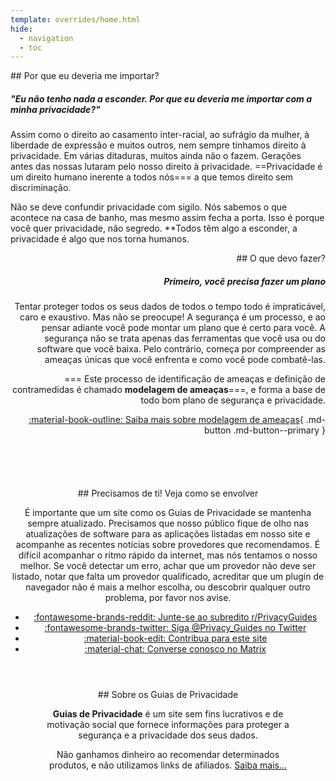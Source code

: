 ```yaml
---
template: overrides/home.html
hide:
  - navigation
  - toc
---
```


<!-- markdownlint-disable-next-line -->
<div style="max-width:50rem;margin:auto;" markdown>
<div style="max-width:38rem;" markdown>
## Por que eu deveria me importar?

##### "Eu não tenho nada a esconder. Por que eu deveria me importar com a minha privacidade?"

Assim como o direito ao casamento inter-racial, ao sufrágio da mulher, à liberdade de expressão e muitos outros, nem sempre tínhamos direito à privacidade. Em várias ditaduras, muitos ainda não o fazem. Gerações antes das nossas lutaram pelo nosso direito à privacidade. ==Privacidade é um direito humano inerente a todos nós=== a que temos direito sem discriminação.

Não se deve confundir privacidade com sigilo. Nós sabemos o que acontece na casa de banho, mas mesmo assim fecha a porta. Isso é porque você quer privacidade, não segredo. **Todos têm algo a esconder, a privacidade é algo que nos torna humanos.
</div>

<div style="margin-left:auto;margin-right:0;text-align:right;max-width:38rem;" markdown>
## O que devo fazer?

##### Primeiro, você precisa fazer um plano

Tentar proteger todos os seus dados de todos o tempo todo é impraticável, caro e exaustivo. Mas não se preocupe! A segurança é um processo, e ao pensar adiante você pode montar um plano que é certo para você. A segurança não se trata apenas das ferramentas que você usa ou do software que você baixa. Pelo contrário, começa por compreender as ameaças únicas que você enfrenta e como você pode combatê-las.

=== Este processo de identificação de ameaças e definição de contramedidas é chamado **modelagem de ameaças**===, e forma a base de todo bom plano de segurança e privacidade.

[:material-book-outline: Saiba mais sobre modelagem de ameaças](threat-modeling.md){ .md-button .md-button--primary }
</div>
</div>

<div style="padding-top:5em;max-width:960px;margin:auto;text-align:center;" markdown>
## Precisamos de ti! Veja como se envolver

É importante que um site como os Guias de Privacidade se mantenha sempre atualizado. Precisamos que nosso público fique de olho nas atualizações de software para as aplicações listadas em nosso site e acompanhe as recentes notícias sobre provedores que recomendamos. É difícil acompanhar o ritmo rápido da internet, mas nós tentamos o nosso melhor. Se você detectar um erro, achar que um provedor não deve ser listado, notar que falta um provedor qualificado, acreditar que um plugin de navegador não é mais a melhor escolha, ou descobrir qualquer outro problema, por favor nos avise.
</div>
<div class="grid cards" style="margin:auto;max-width:800px;text-align:center;" markdown>

- [:fontawesome-brands-reddit: Junte-se ao subredito r/PrivacyGuides](https://www.reddit.com/r/privacyguides)
- [:fontawesome-brands-twitter: Siga @Privacy_Guides no Twitter](https://twitter.com/privacy_guides)
- [:material-book-edit: Contribua para este site](https://github.com/privacyguides/privacyguides.org)
- [:material-chat: Converse conosco no Matrix](https://matrix.to/#/#privacyguides:matrix.org)

</div>
<div style="padding:3em;text-align:center;" markdown>
## Sobre os Guias de Privacidade

**Guias de Privacidade** é um site sem fins lucrativos e de motivação social que fornece informações para proteger a segurança e a privacidade dos seus dados.

Não ganhamos dinheiro ao recomendar determinados produtos, e não utilizamos links de afiliados. [Saiba mais...](about.md)
</div>
